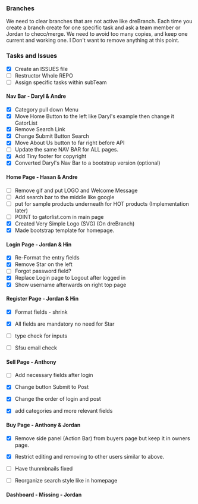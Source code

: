 ### Branches
 We need to clear branches that are not active like dreBranch. 
 Each time you create a branch create for one specific task and ask a team member or Jordan to checc/merge.
 We need to avoid too many copies, and keep one current and working one. I Don't want to remove anything at this point.

### Tasks and Issues

- [x] Create an ISSUES file
- [ ] Restructor Whole REPO
- [ ] Assign specific tasks within subTeam

#### Nav Bar - Daryl & Andre

- [x] Category pull down Menu 
- [x] Move Home Button to the left like Daryl's example then change it GatorList
- [x] Remove Search Link
- [x] Change Submit Button Search
- [x] Move About Us button to far right before API
- [ ] Update the same NAV BAR for ALL pages.
- [x] Add Tiny footer for copyright
- [x] Converted Daryl's Nav Bar to a bootstrap version (optional)

#### Home Page - Hasan & Andre

- [ ] Remove gif and put LOGO and Welcome Message
- [ ] Add search bar to the middle like google
- [ ] put for sample products underneath for HOT products (Implementation later)
- [ ] POINT to gatorlist.com in main page
- [x] Created Very Simple Logo (SVG) (On dreBranch)
- [x] Made bootstrap template for homepage.

#### Login Page - Jordan & Hin

- [x] Re-Format the entry fields
- [x] Remove Star on the left
- [ ] Forgot password field?
- [x] Replace Login page to Logout after logged in
- [x] Show username afterwards on right top page

#### Register Page - Jordan & Hin

- [x] Format fields - shrink
- [x] All fields are mandatory no need for Star
- [ ] type check for inputs
- [ ] Sfsu email check


#### Sell Page - Anthony

- [ ] Add necessary fields after login
- [x] Change button Submit to Post
- [x] Change the order of login and post
- [x] add categories and more relevant fields


#### Buy Page - Anthony & Jordan

- [x] Remove side panel (Action Bar) from buyers page but keep it in owners page.
- [x] Restrict editing and removing to other users similar to above.
- [ ] Have thunmbnails fixed
- [ ] Reorganize search style like in homepage


#### Dashboard - Missing - Jordan

